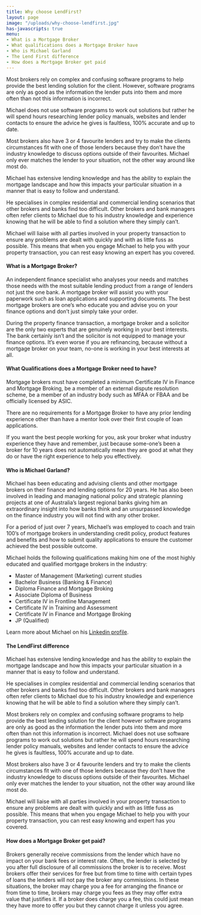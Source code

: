```yaml
---
title: Why choose LendFirst?
layout: page
image: "/uploads/why-choose-lendfirst.jpg"
has-javascripts: true
menu:
- What is a Mortgage Broker
- What qualifications does a Mortgage Broker have
- Who is Michael Garland
- The Lend First difference
- How does a Mortgage Broker get paid
---
```


Most brokers rely on complex and confusing software programs to help provide the best lending solution for the client. However, software programs are only as good as the information the lender puts into them and more often than not this information is incorrect.  

Michael does not use software programs to work out solutions but rather he will spend hours researching lender policy manuals, websites and lender contacts to ensure the advice he gives is faultless, 100% accurate and up to date.

Most brokers also have 3 or 4 favourite lenders and try to make the clients circumstances fit with one of those lenders because they don’t have the industry knowledge to discuss options outside of their favourites.  Michael only ever matches the lender to your situation, not the other way around like most do.

Michael has extensive lending knowledge and has the ability to explain the mortgage landscape and how this impacts your particular situation in a manner that is easy to follow and understand. 

He specialises in complex residential and commercial lending scenarios that other brokers and banks find too difficult. Other brokers and bank managers often refer clients to Michael due to his industry knowledge and experience knowing that he will be able to find a solution where they simply can’t.

Michael will liaise with all parties involved in your property transaction to ensure any problems are dealt with quickly and with as little fuss as possible.  This means that when you engage Michael to help you with your property transaction, you can rest easy knowing an expert has you covered.

<h4 id="what-is-a-mortgage-broker">What is a Mortgage Broker?</h4>
An independent finance specialist who analyses your needs and matches those needs with the most suitable lending product from a range of lenders not just the one bank. A mortgage broker will assist you with your paperwork such as loan applications and supporting documents.  The best mortgage brokers are one’s who educate you and advise you on your finance options and don’t just simply take your order.

During the property finance transaction, a mortgage broker and a solicitor are the only two experts that are genuinely working in your best interests.  The bank certainly isn’t and the solicitor is not equipped to manage your finance options.  It’s even worse if you are refinancing, because without a mortgage broker on your team, no-one is working in your best interests at all.

<h4 id="what-qualifications-does-a-mortgage-broker-have">What Qualifications does a Mortgage Broker need to have?</h4>
Mortgage brokers must have completed a minimum Certificate IV in Finance and Mortgage Broking, be a member of an external dispute resolution scheme, be a member of an industry body such as MFAA or FBAA and be officially licensed by ASIC.

There are no requirements for a Mortgage Broker to have any prior lending experience other than have a mentor look over their first couple of loan applications.

If you want the best people working for you, ask your broker what industry experience they have and remember, just because some-one’s been a broker for 10 years does not automatically mean they are good at what they do or have the right experience to help you effectively.

<h4 id="who-is-michael-garland">Who is Michael Garland?</h4>
Michael has been educating and advising clients and other mortgage brokers on their finance and lending options for 20 years. He has also been involved in leading and managing national policy and strategic planning projects at one of Australia’s largest regional banks giving him an extraordinary insight into how banks think and an unsurpassed knowledge on the finance industry you will not find with any other broker.

For a period of just over 7 years, Michael’s was employed to coach and train 100’s of mortgage brokers in understanding credit policy, product features and benefits and how to submit quality applications to ensure the customer achieved the best possible outcome.

Michael holds the following qualifications making him one of the most highly educated and qualified mortgage brokers in the industry:

* Master of Management (Marketing) current studies
* Bachelor Business (Banking & Finance)
* Diploma Finance and Mortgage Broking
* Associate Diploma of Business
* Certificate IV in Frontline Management
* Certificate IV in Training and Assessment
* Certificate IV in Finance and Mortgage Broking
* JP (Qualified)

Learn more about Michael on his [Linkedin profile](https://www.linkedin.com/in/michael-garland-88b00a26).

<h4 id="the-lend-first-difference">The LendFirst difference</h4>
Michael has extensive lending knowledge and has the ability to explain the mortgage landscape and how this impacts your particular situation in a manner that is easy to follow and understand.

He specialises in complex residential and commercial lending scenarios that other brokers and banks find too difficult.  Other brokers and bank managers often refer clients to Michael due to his industry knowledge and experience knowing that he will be able to find a solution where they simply can’t.

Most brokers rely on complex and confusing software programs to help provide the best lending solution for the client however software programs are only as good as the information the lender puts into them and more often than not this information is incorrect.  Michael does not use software programs to work out solutions but rather he will spend hours researching lender policy manuals, websites and lender contacts to ensure the advice he gives is faultless, 100% accurate and up to date.

Most brokers also have 3 or 4 favourite lenders and try to make the clients circumstances fit with one of those lenders because they don’t have the industry knowledge to discuss options outside of their favourites.  Michael only ever matches the lender to your situation, not the other way around like most do.

Michael will liaise with all parties involved in your property transaction to ensure any problems are dealt with quickly and with as little fuss as possible.  This means that when you engage Michael to help you with your property transaction, you can rest easy knowing and expert has you covered.

<h4 id="how-does-a-mortgage-broker-get-paid">How does a Mortgage Broker get paid?</h4>
Brokers generally receive commissions from the lender which have no impact on your bank fees or interest rate.  Often, the lender is selected by you after full disclosure of all commissions the broker is to receive.  Most brokers offer their services for free but from time to time with certain types of loans the lenders will not pay the broker any commissions.  In these situations, the broker may charge you a fee for arranging the finance or from time to time, brokers may charge you fees as they may offer extra value that justifies it.  If a broker does charge you a fee, this could just mean they have more to offer you but they cannot charge it unless you agree.
